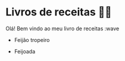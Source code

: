 # Livros de receitas :man_cook:

Olá! Bem vindo ao meu livro de receitas :wave

- Feijão tropeiro

- Feijoada 

  ​